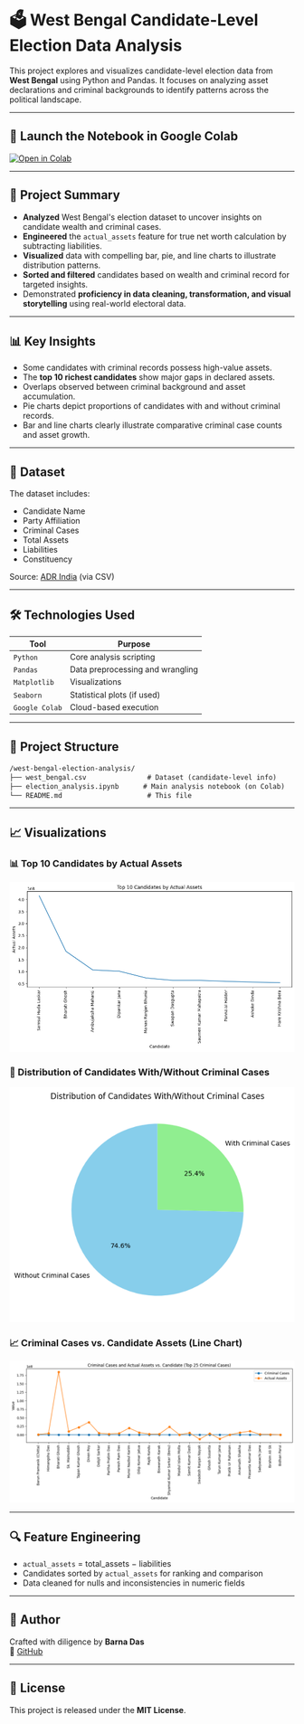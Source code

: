 
# 🗳️ West Bengal Candidate-Level Election Data Analysis

This project explores and visualizes candidate-level election data from **West Bengal** using Python and Pandas. It focuses on analyzing asset declarations and criminal backgrounds to identify patterns across the political landscape.

---

## 🚀 Launch the Notebook in Google Colab

[![Open in Colab](https://colab.research.google.com/assets/colab-badge.svg)](https://colab.research.google.com/drive/1Tepm-Oj6OsMS6nXGTNNJLBntc9ij9M_L?usp=sharing)

---

## 🧠 Project Summary

- **Analyzed** West Bengal's election dataset to uncover insights on candidate wealth and criminal cases.
- **Engineered** the `actual_assets` feature for true net worth calculation by subtracting liabilities.
- **Visualized** data with compelling bar, pie, and line charts to illustrate distribution patterns.
- **Sorted and filtered** candidates based on wealth and criminal record for targeted insights.
- Demonstrated **proficiency in data cleaning, transformation, and visual storytelling** using real-world electoral data.

---

## 📊 Key Insights

- Some candidates with criminal records possess high-value assets.
- The **top 10 richest candidates** show major gaps in declared assets.
- Overlaps observed between criminal background and asset accumulation.
- Pie charts depict proportions of candidates with and without criminal records.
- Bar and line charts clearly illustrate comparative criminal case counts and asset growth.

---

## 📁 Dataset

The dataset includes:
- Candidate Name
- Party Affiliation
- Criminal Cases
- Total Assets
- Liabilities
- Constituency

Source: [ADR India](https://adrindia.org/) (via CSV)

---

## 🛠️ Technologies Used

| Tool        | Purpose                          |
|-------------|----------------------------------|
| `Python`    | Core analysis scripting          |
| `Pandas`    | Data preprocessing and wrangling |
| `Matplotlib`| Visualizations                   |
| `Seaborn`   | Statistical plots (if used)      |
| `Google Colab` | Cloud-based execution         |

---

## 📂 Project Structure

```
/west-bengal-election-analysis/
├── west_bengal.csv               # Dataset (candidate-level info)
├── election_analysis.ipynb      # Main analysis notebook (on Colab)
└── README.md                     # This file
```

---

## 📈 Visualizations

### 📊 Top 10 Candidates by Actual Assets
![Top 10 Assets](assets/top_10_assets_bar.png)

### 🥧 Distribution of Candidates With/Without Criminal Cases
![Criminal Pie Chart](assets/criminal_distribution_pie.png)

### 📈 Criminal Cases vs. Candidate Assets (Line Chart)
![Line Chart](assets/criminal_vs_assets_line.png)


---

## 🔍 Feature Engineering

- `actual_assets` = total_assets − liabilities
- Candidates sorted by `actual_assets` for ranking and comparison
- Data cleaned for nulls and inconsistencies in numeric fields

---

## 👤 Author

Crafted with diligence by **Barna Das**  
🔗 [GitHub](https://github.com/barna-d)

---

## 📝 License

This project is released under the **MIT License**.
